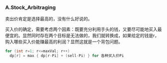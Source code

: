 ### A.Stock_Arbitraging

卖出价肯定是选择最高的，没有什么好说的。

买入价的确定，需要考虑两个因素：既要充分利用手头的钱，又要尽可能地买入最便宜的。显然同时存在两个目标是无法做的，我们就转换成，如果给定的钱是r，购入哪些买入价能赚最高的利润？显然这就是一个背包问题。
```cpp
for (int r=1; r<=maxVal; r++)
  dp[r] = max { dp[r-Pi] + (sell-Pi) } for 各种买入价Pi
``` 
